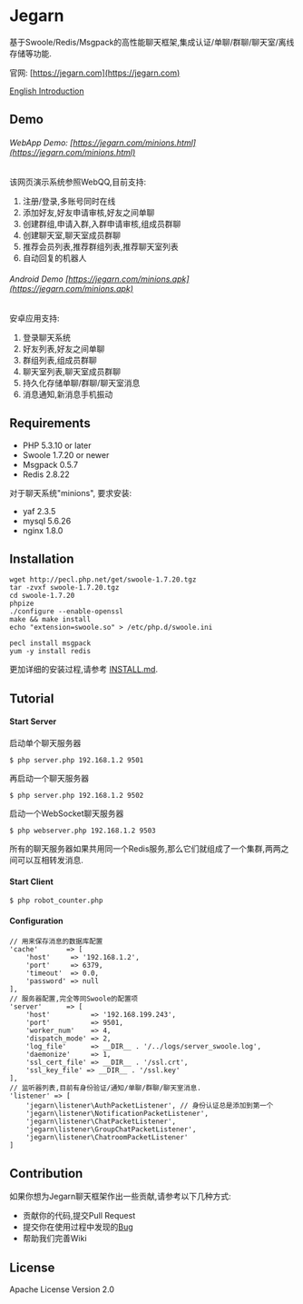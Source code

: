 Jegarn
======

基于Swoole/Redis/Msgpack的高性能聊天框架,集成认证/单聊/群聊/聊天室/离线存储等功能.

官网: [https://jegarn.com](https://jegarn.com)

[English Introduction](README.md)

Demo
------

###### WebApp Demo: [https://jegarn.com/minions.html](https://jegarn.com/minions.html)

该网页演示系统参照WebQQ,目前支持:

1. 注册/登录,多账号同时在线
2. 添加好友,好友申请审核,好友之间单聊
3. 创建群组,申请入群,入群申请审核,组成员群聊
4. 创建聊天室,聊天室成员群聊
5. 推荐会员列表,推荐群组列表,推荐聊天室列表
6. 自动回复的机器人


###### Android Demo [https://jegarn.com/minions.apk](https://jegarn.com/minions.apk)

安卓应用支持:

1. 登录聊天系统
2. 好友列表,好友之间单聊
3. 群组列表,组成员群聊
4. 聊天室列表,聊天室成员群聊
5. 持久化存储单聊/群聊/聊天室消息
6. 消息通知,新消息手机振动


Requirements
------

* PHP 5.3.10 or later
* Swoole 1.7.20 or newer
* Msgpack 0.5.7
* Redis 2.8.22

对于聊天系统"minions", 要求安装:

* yaf 2.3.5
* mysql 5.6.26
* nginx 1.8.0




Installation
------


	wget http://pecl.php.net/get/swoole-1.7.20.tgz
	tar -zvxf swoole-1.7.20.tgz 
	cd swoole-1.7.20
	phpize
	./configure --enable-openssl
	make && make install
	echo "extension=swoole.so" > /etc/php.d/swoole.ini
	
	pecl install msgpack
	yum -y install redis

更加详细的安装过程,请参考 [INSTALL.md](./INSTALL.md).





Tutorial
------

#### Start Server

启动单个聊天服务器

	$ php server.php 192.168.1.2 9501

再启动一个聊天服务器

	$ php server.php 192.168.1.2 9502

启动一个WebSocket聊天服务器
	
	$ php webserver.php 192.168.1.2 9503

所有的聊天服务器如果共用同一个Redis服务,那么它们就组成了一个集群,两两之间可以互相转发消息.


#### Start Client

	$ php robot_counter.php


#### Configuration

	// 用来保存消息的数据库配置
	'cache'       => [
        'host'     => '192.168.1.2',
        'port'     => 6379,
        'timeout'  => 0.0,
        'password' => null
    ],
	// 服务器配置,完全等同Swoole的配置项
    'server'      => [
        'host'          => '192.168.199.243',
        'port'          => 9501,
        'worker_num'    => 4,
        'dispatch_mode' => 2,
        'log_file'      => __DIR__ . '/../logs/server_swoole.log',
        'daemonize'     => 1,
        'ssl_cert_file' => __DIR__ . '/ssl.crt',
        'ssl_key_file' => __DIR__ . '/ssl.key'
    ],
	// 监听器列表,目前有身份验证/通知/单聊/群聊/聊天室消息.
    'listener' => [
        'jegarn\listener\AuthPacketListener', // 身份认证总是添加到第一个
        'jegarn\listener\NotificationPacketListener',
        'jegarn\listener\ChatPacketListener',
        'jegarn\listener\GroupChatPacketListener',
        'jegarn\listener\ChatroomPacketListener'
    ]





Contribution
------

如果你想为Jegarn聊天框架作出一些贡献,请参考以下几种方式:

* 贡献你的代码,提交Pull Request
* 提交你在使用过程中发现的[Bug](https://github.com/Yaoguais/jegarn/issues)
* 帮助我们完善Wiki





License
------

Apache License Version 2.0
